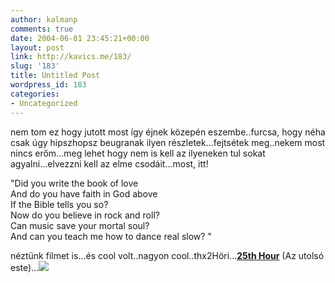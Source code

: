 ```yaml
---
author: kalmanp
comments: true
date: 2004-06-01 23:45:21+00:00
layout: post
link: http://kavics.me/183/
slug: '183'
title: Untitled Post
wordpress_id: 183
categories:
- Uncategorized
---
```


nem tom ez hogy jutott most így éjnek közepén eszembe..furcsa, hogy néha csak úgy hipszhopsz beugranak ilyen részletek...fejtsétek meg..nekem most nincs erőm...meg lehet hogy nem is kell az ilyeneken tul sokat agyalni...elvezzni kell az elme csodáit...most, itt!




"Did you write the book of love  
And do you have faith in God above  
If the Bible tells you so?   
Now do you believe in rock and roll?   
Can music save your mortal soul?   
And can you teach me how to dance real slow? "




néztünk filmet is...és cool volt..nagyon cool..thx2Höri...**[25th Hour](http://www.imdb.com/title/tt0307901/photogallery)** (Az utolsó este)...![](http://kavics.freeblog.hu/Files/33m.jpg)
